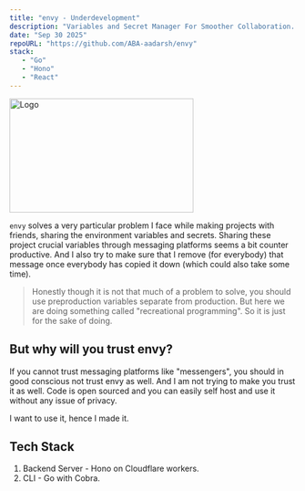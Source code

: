```yaml
---
title: "envy - Underdevelopment"
description: "Variables and Secret Manager For Smoother Collaboration. Instead of sharing variables and secrets for projects through messenger, use your terminal with git like commands to track, version and share with collaborators."
date: "Sep 30 2025"
repoURL: "https://github.com/ABA-aadarsh/envy"
stack: 
   - "Go"
   - "Hono"
   - "React"
---
```


<img src="/assets/projects/envy/envy-logo.svg" alt="Logo" style="width:80%;height:200px;object-fit:cover;">

`envy` solves a very particular problem I face while making projects with friends, sharing the environment variables and secrets. Sharing these project crucial variables through messaging platforms seems a bit counter productive. And I also try to make sure that I remove (for everybody) that message once everybody has copied it down (which could also take some time).

> Honestly though it is not that much of a problem to solve, you should use preproduction variables separate from production. But here we are doing something called "recreational programming". So it is just for the sake of doing.

## But why will you trust envy?

If you cannot trust messaging platforms like "messengers", you should in good conscious not trust envy as well. And I am not trying to make you trust it as well. Code is open sourced and you can easily self host and use it without any issue of privacy.

I want to use it, hence I made it.

## Tech Stack

1. Backend Server - Hono on Cloudflare workers.
2. CLI - Go with Cobra.
